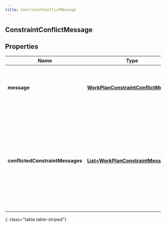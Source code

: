 ```yaml
---
title: ConstraintConflictMessage
---
```


## ConstraintConflictMessage

## Properties

| Name                             | Type                                                                                               | Description                                                                                                                                          | Notes      |
| -------------------------------- | -------------------------------------------------------------------------------------------------- | ---------------------------------------------------------------------------------------------------------------------------------------------------- | ---------- |
| **message**                      | <!----><!---->[**WorkPlanConstraintConflictMessage**](WorkPlanConstraintConflictMessage.md)<!----> | Message for how to resolve a set of conflicted work plan constraints                                                                                 | [optional] |
| **conflictedConstraintMessages** | <!----><!---->[**List&lt;WorkPlanConstraintMessage&gt;**](WorkPlanConstraintMessage.md)<!---->     | Messages for the set of conflicted work plan constraints. Each element indicates the message of a work plan constraint that is conflicted in the set | [optional] |

{: class="table table-striped"}

